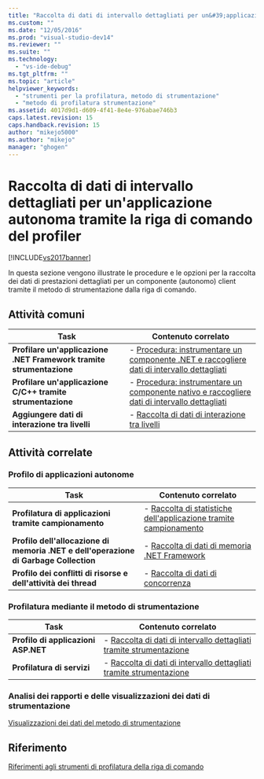 ```yaml
---
title: "Raccolta di dati di intervallo dettagliati per un&#39;applicazione autonoma tramite la riga di comando del profiler | Microsoft Docs"
ms.custom: ""
ms.date: "12/05/2016"
ms.prod: "visual-studio-dev14"
ms.reviewer: ""
ms.suite: ""
ms.technology: 
  - "vs-ide-debug"
ms.tgt_pltfrm: ""
ms.topic: "article"
helpviewer_keywords: 
  - "strumenti per la profilatura, metodo di strumentazione"
  - "metodo di profilatura strumentazione"
ms.assetid: 4017d9d1-d609-4f41-8e4e-976abae746b3
caps.latest.revision: 15
caps.handback.revision: 15
author: "mikejo5000"
ms.author: "mikejo"
manager: "ghogen"
---
```

# Raccolta di dati di intervallo dettagliati per un&#39;applicazione autonoma tramite la riga di comando del profiler
[!INCLUDE[vs2017banner](../code-quality/includes/vs2017banner.md)]

In questa sezione vengono illustrate le procedure e le opzioni per la raccolta dei dati di prestazioni dettagliati per un componente \(autonomo\) client tramite il metodo di strumentazione dalla riga di comando.  
  
## Attività comuni  
  
|Task|Contenuto correlato|  
|----------|-------------------------|  
|**Profilare un'applicazione .NET Framework tramite strumentazione**|-   [Procedura: instrumentare un componente .NET e raccogliere dati di intervallo dettagliati](../profiling/how-to-instrument-a-stand-alone-dotnet-framework-component-and-collect-timing-data-with-the-profiler-from-the-command-line.md)|  
|**Profilare un'applicazione C\/C\+\+ tramite strumentazione**|-   [Procedura: instrumentare un componente nativo e raccogliere dati di intervallo dettagliati](../profiling/how-to-instrument-a-native-stand-alone-component-and-collect-timing-data-with-the-profiler-from-the-command-line.md)|  
|**Aggiungere dati di interazione tra livelli**|-   [Raccolta di dati di interazione tra livelli](../profiling/adding-tier-interaction-data-from-the-command-line.md)|  
  
## Attività correlate  
  
### Profilo di applicazioni autonome  
  
|Task|Contenuto correlato|  
|----------|-------------------------|  
|**Profilatura di applicazioni tramite campionamento**|-   [Raccolta di statistiche dell'applicazione tramite campionamento](../profiling/collecting-application-statistics-for-stand-alone-applications-by-using-the-profiler-command-line.md)|  
|**Profilo dell'allocazione di memoria .NET e dell'operazione di Garbage Collection**|-   [Raccolta di dati di memoria .NET Framework](../profiling/collecting-dotnet-framework-memory-data-for-stand-alone-applications-by-using-the-profiler-command-line.md)|  
|**Profilo dei conflitti di risorse e dell'attività dei thread**|-   [Raccolta di dati di concorrenza](../profiling/collecting-concurrency-data-for-stand-alone-applications-by-using-the-profiler-command-line.md)|  
  
### Profilatura mediante il metodo di strumentazione  
  
|Task|Contenuto correlato|  
|----------|-------------------------|  
|**Profilo di applicazioni ASP.NET**|-   [Raccolta di dati di intervallo dettagliati tramite strumentazione](../profiling/collecting-detailed-timing-data-for-an-aspnet-web-application-using-the-profiler-instrumentation-method-from-the-command-line.md)|  
|**Profilatura di servizi**|-   [Raccolta di dati di intervallo dettagliati tramite strumentazione](../profiling/collecting-detailed-timing-data-for-services-by-using-the-instrumentation-method-from-the-profiler-command-line.md)|  
  
### Analisi dei rapporti e delle visualizzazioni dei dati di strumentazione  
 [Visualizzazioni dei dati del metodo di strumentazione](../profiling/instrumentation-method-data-views.md)  
  
## Riferimento  
 [Riferimenti agli strumenti di profilatura della riga di comando](../profiling/command-line-profiling-tools-reference.md)